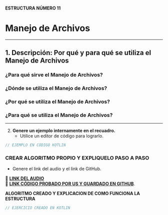 #### ESTRUCTURA NÚMERO 11
# Manejo de Archivos

---

## 1. Descripción: Por qué y para qué se utiliza el Manejo de Archivos


### ¿Para qué sirve el Manejo de Archivos?

### ¿Dónde se utiliza el Manejo de Archivos?


### ¿Por qué se utiliza el Manejo de Archivos?


### ¿Para qué se utiliza el Manejo de Archivos?


---
   
2. **Genere un ejemplo internamente en el recuadro.**
   - Utilice un editor de código para lograrlo.
     
```kotlin
// EJEMPLO EN CÓDIGO KOTLIN

```

### CREAR ALGORITMO PROPIO Y EXPLIQUELO PASO A PASO 
- Genere el link del audio y el link de GitHub.  

🔗 **[LINK DEL AUDIO]()**  
🔗 **[LINK CÓDIGO PROBADO POR US Y GUARDADO EN GITHUB]()**.

**ALGORITMO CREADO Y EXPLICACION DE COMO FUNCIONA LA ESTRUCTURA**
```kotlin
// EJERCICIO CREADO EN KOTLIN

```
